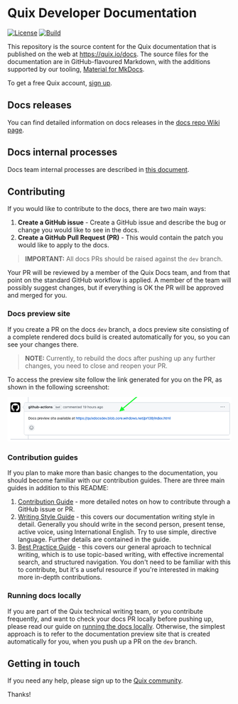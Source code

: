 # Quix Developer Documentation

[![License](https://img.shields.io/badge/License-Apache_2.0-blue.svg)](https://opensource.org/licenses/Apache-2.0)
[![Build](https://github.com/quixio/quix-docs/actions/workflows/sync-build-deploy.yaml/badge.svg)](https://github.com/quixio/quix-docs)

This repository is the source content for the Quix documentation that is published on the web at https://quix.io/docs. The source files for the documentation are in GitHub-flavoured Markdown, with the additions supported by our tooling, [Material for MkDocs](https://squidfunk.github.io/mkdocs-material/).

To get a free Quix account, [sign up](https://portal.platform.quix.ai/self-sign-up).

## Docs releases

You can find detailed information on docs releases in the [docs repo Wiki page](https://github.com/quixio/quix-docs/wiki/Docs-Releases).

## Docs internal processes

Docs team internal processes are described in [this document](DOCS-INTERNAL.md).

## Contributing

If you would like to contribute to the docs, there are two main ways:

1. **Create a GitHub issue** - Create a GitHub issue and describe the bug or change you would like to see in the docs.
2. **Create a GitHub Pull Request (PR)** - This would contain the patch you would like to apply to the docs.

> **IMPORTANT:** All docs PRs should be raised against the `dev` branch.

Your PR will be reviewed by a member of the Quix Docs team, and from that point on the standard GitHub workflow is applied. A member of the team will possibly suggest changes, but if everything is OK the PR will be approved and merged for you.

### Docs preview site

If you create a PR on the docs `dev` branch, a docs preview site consisting of a complete rendered docs build is created automatically for you, so you can see your changes there. 

> **NOTE:** Currently, to rebuild the docs after pushing up any further changes, you need to close and reopen your PR.

To access the preview site follow the link generated for you on the PR, as shown in the following screenshot:

![Docs preview site](./docs-preview-site.png)

### Contribution guides

If you plan to make more than basic changes to the documentation, you should become familiar with our contribution guides. There are three main guides in addition to this README:

1. [Contribution Guide](./CONTRIBUTING.md) - more detailed notes on how to contribute through a GitHub issue or PR.
2. [Writing Style Guide](./WRITING-STYLE.md) - this covers our documentation writing style in detail. Generally you should write in the second person, present tense, active voice, using International English. Try to use simple, directive language. Further details are contained in the guide.
3. [Best Practice Guide](./BEST-PRACTICE.md) - this covers our general aproach to technical writing, which is to use topic-based writing, with effective incremental search, and structured navigation. You don't need to be familiar with this to contribute, but it's a useful resource if you're interested in making more in-depth contributions.

### Running docs locally

If you are part of the Quix technical writing team, or you contribute frequently, and want to check your docs PR locally before pushing up, please read our guide on [running the docs locally](./RUNNING-DOCS-LOCALLY.md). Otherwise, the simplest approach is to refer to the documentation preview site that is created automatically for you, when you push up a PR on the `dev` branch.

## Getting in touch

If you need any help, please sign up to the [Quix community](https://quix.io/slack-invite).

Thanks!
